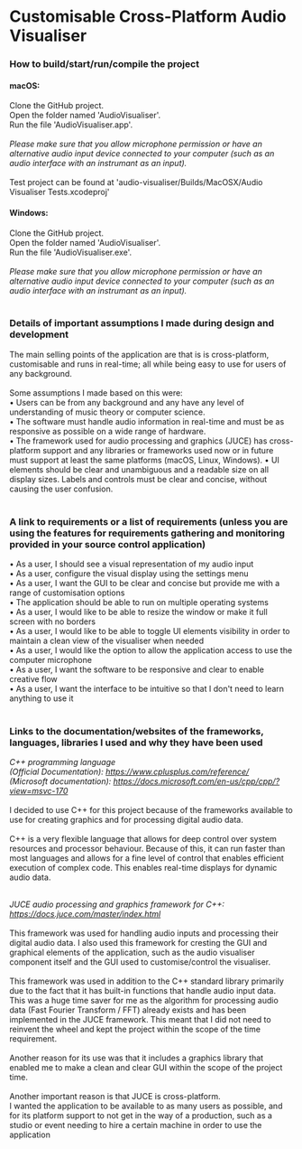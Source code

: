 # Customisable Cross-Platform Audio Visualiser


### How to build/start/run/compile the project

#### macOS:
Clone the GitHub project.<br>
Open the folder named 'AudioVisualiser'.<br>
Run the file 'AudioVisualiser.app'.<br><br>
*Please make sure that you allow microphone permission or have an alternative audio input device connected to your computer (such as an audio interface with an instrumant as an input).*<br><br>
Test project can be found at 'audio-visualiser/Builds/MacOSX/Audio Visualiser Tests.xcodeproj'
<br>
#### Windows:
Clone the GitHub project.<br>
Open the folder named 'AudioVisualiser'.<br>
Run the file 'AudioVisualiser.exe'.<br><br>
*Please make sure that you allow microphone permission or have an alternative audio input device connected to your computer (such as an audio interface with an instrumant as an input).*
<br><br>

### Details of important assumptions I made during design and development

The main selling points of the application are that is is cross-platform, customisable and runs in real-time; all while being easy to use for users of any background.<br><br>
Some assumptions I made based on this were:<br>
• Users can be from any background and any have any level of understanding of music theory or computer science.<br>
• The software must handle audio information in real-time and must be as responsive as possible on a wide range of hardware.<br>
• The framework used for audio processing and graphics (JUCE) has cross-platform support and any libraries or frameworks used now or in future must support at least the same platforms (macOS, Linux, Windows).
• UI elements should be clear and unambiguous and a readable size on all display sizes. Labels and controls must be clear and concise, without causing the user confusion.
<br><br>

### A link to requirements or a list of requirements (unless you are using the features for requirements gathering and monitoring provided in your source control application)

• As a user, I should see a visual representation of my audio input<br>
• As a user, configure the visual display using the settings menu<br>
• As a user, I want the GUI to be clear and concise but provide me with a range of customisation options<br>
• The application should be able to run on multiple operating systems<br>
• As a user, I would like to be able to resize the window or make it full screen with no borders<br>
• As a user, I would like to be able to toggle UI elements visibility in order to maintain a clean view of the visualiser when needed<br>
• As a user, I would like the option to allow the application access to use the computer microphone<br>
• As a user, I want the software to be responsive and clear to enable creative flow<br>
• As a user, I want the interface to be intuitive so that I don't need to learn anything to use it
<br><br>

### Links to the documentation/websites of the frameworks, languages, libraries I used and why they have been used

*C++ programming language <br>
(Official Documentation): https://www.cplusplus.com/reference/<br>
(Microsoft documentation): https://docs.microsoft.com/en-us/cpp/cpp/?view=msvc-170*
<br><br>
I decided to use C++ for this project because of the frameworks available to use for creating graphics and for processing digital audio data.
<br><br>
C++ is a very flexible language that allows for deep control over system resources and processor behaviour. Because of this, it can run faster than most languages and allows for a fine level of control that enables efficient execution of complex code. This enables real-time displays for dynamic audio data.
<br><br>

*JUCE audio processing and graphics framework for C++:
https://docs.juce.com/master/index.html*
<br><br>
This framework was used for handling audio inputs and processing their digital audio data.
I also used this framework for cresting the GUI and graphical elements of the application, such as the audio visualiser component itself and the GUI used to customise/control the visualiser.
<br><br>
This framework was used in addition to the C++ standard library primarily due to the fact that it has built-in functions that handle audio input data. This was a huge time saver for me as the algorithm for processing audio data (Fast Fourier Transform / FFT) already exists and has been implemented in the JUCE framework. This meant that I did not need to reinvent the wheel and kept the project within the scope of the time requirement.
<br><br>
Another reason for its use was that it includes a graphics library that enabled me to make a clean and clear GUI within the scope of the project time.
<br><br>
Another important reason is that JUCE is cross-platform.<br>
I wanted the application to be available to as many users as possible, and for its platform support to not get in the way of a production, such as a studio or event needing to hire a certain machine in order to use the application
